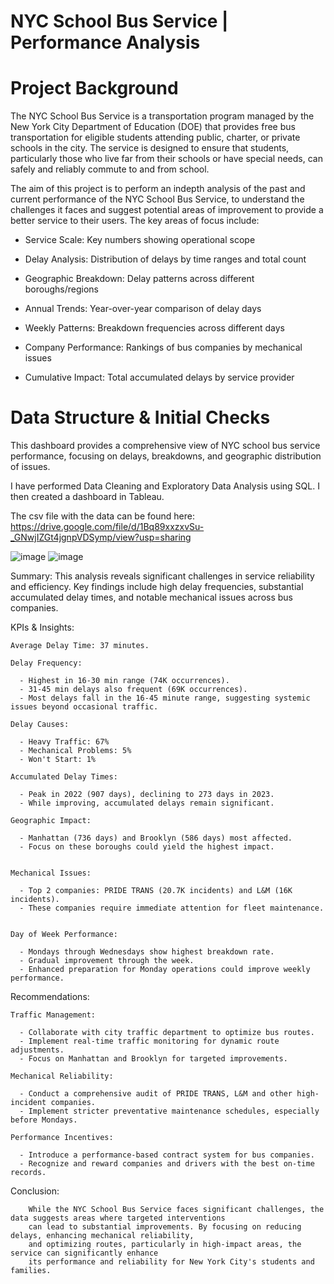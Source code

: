 # NYC School Bus Service | Performance Analysis

# Project Background

The NYC School Bus Service is a transportation program managed by the New York City Department of Education (DOE) that provides free bus transportation for eligible students attending public, charter, or private schools in the city. The service is designed to ensure that students, particularly those who live far from their schools or have special needs, can safely and reliably commute to and from school.

The aim of this project is to perform an indepth analysis of the past and current performance of the NYC School Bus Service, to understand the challenges it faces and  suggest potential areas of improvement to provide a better service to their users. The key areas of focus include:

- Service Scale: Key numbers showing operational scope

- Delay Analysis: Distribution of delays by time ranges and total count

- Geographic Breakdown: Delay patterns across different boroughs/regions

- Annual Trends: Year-over-year comparison of delay days

- Weekly Patterns: Breakdown frequencies across different days

- Company Performance: Rankings of bus companies by mechanical issues

- Cumulative Impact: Total accumulated delays by service provider

# Data Structure & Initial Checks
This dashboard provides a comprehensive view of NYC school bus service performance, focusing on delays, breakdowns, and geographic distribution of issues.

I have performed Data Cleaning and Exploratory Data Analysis using SQL. I then created a dashboard in Tableau.

The csv file with the data can be found here: https://drive.google.com/file/d/1Bq89xxzxvSu-_GNwjIZGt4jgnpVDSymp/view?usp=sharing

![image](https://github.com/user-attachments/assets/4a93d9db-1386-47ce-83d6-333487f68891)
![image](https://github.com/user-attachments/assets/e051df29-5b7c-45d3-ab39-d20e72e11936)


Summary:
        This analysis reveals significant challenges in service reliability and efficiency. Key findings include high delay frequencies, substantial accumulated delay times, and notable mechanical issues across bus companies. 

KPIs & Insights:

    Average Delay Time: 37 minutes.
        
    Delay Frequency:

      - Highest in 16-30 min range (74K occurrences).
      - 31-45 min delays also frequent (69K occurrences).
      - Most delays fall in the 16-45 minute range, suggesting systemic issues beyond occasional traffic.

    Delay Causes:

      - Heavy Traffic: 67%
      - Mechanical Problems: 5%
      - Won't Start: 1%

    Accumulated Delay Times:
    
      - Peak in 2022 (907 days), declining to 273 days in 2023.
      - While improving, accumulated delays remain significant.
      
    Geographic Impact:

      - Manhattan (736 days) and Brooklyn (586 days) most affected.
      - Focus on these boroughs could yield the highest impact.


    Mechanical Issues:

      - Top 2 companies: PRIDE TRANS (20.7K incidents) and L&M (16K incidents).
      - These companies require immediate attention for fleet maintenance.


    Day of Week Performance:

      - Mondays through Wednesdays show highest breakdown rate.
      - Gradual improvement through the week.
      - Enhanced preparation for Monday operations could improve weekly performance.

Recommendations:

    Traffic Management:

      - Collaborate with city traffic department to optimize bus routes.
      - Implement real-time traffic monitoring for dynamic route adjustments.
      - Focus on Manhattan and Brooklyn for targeted improvements.

    Mechanical Reliability:

      - Conduct a comprehensive audit of PRIDE TRANS, L&M and other high-incident companies.
      - Implement stricter preventative maintenance schedules, especially before Mondays.

    Performance Incentives:

      - Introduce a performance-based contract system for bus companies.
      - Recognize and reward companies and drivers with the best on-time records.

Conclusion:

        While the NYC School Bus Service faces significant challenges, the data suggests areas where targeted interventions 
        can lead to substantial improvements. By focusing on reducing delays, enhancing mechanical reliability, 
        and optimizing routes, particularly in high-impact areas, the service can significantly enhance 
        its performance and reliability for New York City's students and families.
